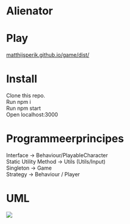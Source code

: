# Alienator

<h1>Play</h1>
<a href='matthijsperik.github.io/game/dist/'>matthijsperik.github.io/game/dist/</a>
<h1>Install</h1>
Clone this repo.<br/>
Run npm i <br/>
Run npm start <br/>
Open localhost:3000<br/>

<h1>Programmeerprincipes</h1>
Interface -> Behaviour/PlayableCharacter<br/>
Static Utility Method -> Utils (Utils/Input)<br/>
Singleton -> Game<br/>
Strategy -> Behaviour / Player<br/>

<h1>UML</h1>
<img src="https://www.dropbox.com/s/r6w0xb4rsgdw9wp/Klassen%20Diagram.jpg?dl=1"/>
